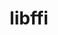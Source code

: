 ---
title: "libffi"
layout: cache
categories: [package, develop-2024-06-09]
meta: {"versions": ["3.4.4", "3.4.6"], "compilers": ["apple-clang@=15.0.0", "cce@=15.0.1", "gcc@=10.2.1", "gcc@=10.3.0", "gcc@=11.1.0", "gcc@=11.4.0", "gcc@=12.3.0", "gcc@=7.3.1", "gcc@=7.5.0", "gcc@=9.4.0", "oneapi@=2023.2.0", "oneapi@=2024.0.0"], "oss": ["amzn2", "centos7", "rhel8", "sle_hpc15", "ubuntu18.04", "ubuntu20.04", "ubuntu22.04", "ventura"], "platforms": ["darwin", "linux"], "targets": ["aarch64", "neoverse_n1", "neoverse_v1", "neoverse_v2", "ppc64le", "x86_64_v3", "x86_64_v4", "zen4"], "stacks": ["aws-isc", "aws-isc-aarch64", "aws-pcluster-neoverse_v1", "aws-pcluster-x86_64_v4", "build_systems", "data-vis-sdk", "developer-tools", "developer-tools-manylinux2014", "e4s", "e4s-cray-rhel", "e4s-cray-sles", "e4s-neoverse-v2", "e4s-neoverse_v1", "e4s-oneapi", "e4s-power", "e4s-rocm-external", "ml-darwin-aarch64-mps", "ml-linux-x86_64-cpu", "ml-linux-x86_64-cuda", "radiuss", "radiuss-aws", "radiuss-aws-aarch64", "root", "tutorial"], "num_specs": 22, "num_specs_by_stack": {"e4s-neoverse-v2": 1, "root": 22, "e4s-neoverse_v1": 1, "e4s-power": 1, "e4s": 1, "ml-linux-x86_64-cpu": 1, "e4s-rocm-external": 1, "ml-linux-x86_64-cuda": 1, "tutorial": 2, "radiuss": 1, "developer-tools": 1, "build_systems": 1, "e4s-oneapi": 1, "radiuss-aws-aarch64": 2, "aws-isc-aarch64": 2, "aws-isc": 1, "radiuss-aws": 1, "e4s-cray-rhel": 1, "aws-pcluster-neoverse_v1": 2, "ml-darwin-aarch64-mps": 1, "data-vis-sdk": 1, "developer-tools-manylinux2014": 1, "e4s-cray-sles": 1, "aws-pcluster-x86_64_v4": 4}}
spec_details: [{"hash": "2rjanu42vcej5zqq3ltodwdghk62ec4w", "compiler": "gcc@=11.4.0", "versions": ["3.4.4"], "os": "ubuntu22.04", "platform": "linux", "target": "neoverse_v2", "variants": ["build_system=autotools", "patches=070b1f3"], "stacks": ["e4s-neoverse-v2", "root"], "size": "-", "tarball": "https://binaries.spack.io/releases/develop-2024-06-09/build_cache/linux-ubuntu22.04-neoverse_v2/gcc-11.4.0/libffi-3.4.4/linux-ubuntu22.04-neoverse_v2-gcc-11.4.0-libffi-3.4.4-2rjanu42vcej5zqq3ltodwdghk62ec4w.spack"}, {"hash": "lnbzoyxgamtssu3zj2iy66deyvl6fjsr", "compiler": "gcc@=11.4.0", "versions": ["3.4.4"], "os": "ubuntu22.04", "platform": "linux", "target": "neoverse_v1", "variants": ["build_system=autotools", "patches=070b1f3"], "stacks": ["e4s-neoverse_v1", "root"], "size": "-", "tarball": "https://binaries.spack.io/releases/develop-2024-06-09/build_cache/linux-ubuntu22.04-neoverse_v1/gcc-11.4.0/libffi-3.4.4/linux-ubuntu22.04-neoverse_v1-gcc-11.4.0-libffi-3.4.4-lnbzoyxgamtssu3zj2iy66deyvl6fjsr.spack"}, {"hash": "burkb7ebxibkgd4pphtx5ko5gknakxg6", "compiler": "gcc@=9.4.0", "versions": ["3.4.4"], "os": "ubuntu20.04", "platform": "linux", "target": "ppc64le", "variants": ["build_system=autotools", "patches=070b1f3"], "stacks": ["root", "e4s-power"], "size": "-", "tarball": "https://binaries.spack.io/releases/develop-2024-06-09/build_cache/linux-ubuntu20.04-ppc64le/gcc-9.4.0/libffi-3.4.4/linux-ubuntu20.04-ppc64le-gcc-9.4.0-libffi-3.4.4-burkb7ebxibkgd4pphtx5ko5gknakxg6.spack"}, {"hash": "or3jgcyctbnhvoacffwvhf6fo5zprcdk", "compiler": "gcc@=11.4.0", "versions": ["3.4.4"], "os": "ubuntu22.04", "platform": "linux", "target": "x86_64_v3", "variants": ["build_system=autotools", "patches=070b1f3"], "stacks": ["root", "e4s"], "size": "-", "tarball": "https://binaries.spack.io/releases/develop-2024-06-09/build_cache/linux-ubuntu22.04-x86_64_v3/gcc-11.4.0/libffi-3.4.4/linux-ubuntu22.04-x86_64_v3-gcc-11.4.0-libffi-3.4.4-or3jgcyctbnhvoacffwvhf6fo5zprcdk.spack"}, {"hash": "ounz353offs4vbiqsijudrosswwj6cjx", "compiler": "gcc@=11.4.0", "versions": ["3.4.6"], "os": "ubuntu22.04", "platform": "linux", "target": "x86_64_v3", "variants": ["build_system=autotools"], "stacks": ["ml-linux-x86_64-cpu", "e4s-rocm-external", "ml-linux-x86_64-cuda", "tutorial", "root"], "size": "-", "tarball": "https://binaries.spack.io/releases/develop-2024-06-09/build_cache/linux-ubuntu22.04-x86_64_v3/gcc-11.4.0/libffi-3.4.6/linux-ubuntu22.04-x86_64_v3-gcc-11.4.0-libffi-3.4.6-ounz353offs4vbiqsijudrosswwj6cjx.spack"}, {"hash": "pabdliaqlqxdnvsmbxkahsy3ovsnzwje", "compiler": "gcc@=7.5.0", "versions": ["3.4.6"], "os": "ubuntu18.04", "platform": "linux", "target": "x86_64_v3", "variants": ["build_system=autotools"], "stacks": ["radiuss", "developer-tools", "root", "build_systems"], "size": "-", "tarball": "https://binaries.spack.io/releases/develop-2024-06-09/build_cache/linux-ubuntu18.04-x86_64_v3/gcc-7.5.0/libffi-3.4.6/linux-ubuntu18.04-x86_64_v3-gcc-7.5.0-libffi-3.4.6-pabdliaqlqxdnvsmbxkahsy3ovsnzwje.spack"}, {"hash": "yu3nn4ng66dcxpfqxjar2zsohr4up3zg", "compiler": "oneapi@=2024.0.0", "versions": ["3.4.6"], "os": "ubuntu22.04", "platform": "linux", "target": "x86_64_v3", "variants": ["build_system=autotools"], "stacks": ["e4s-oneapi", "root"], "size": "-", "tarball": "https://binaries.spack.io/releases/develop-2024-06-09/build_cache/linux-ubuntu22.04-x86_64_v3/oneapi-2024.0.0/libffi-3.4.6/linux-ubuntu22.04-x86_64_v3-oneapi-2024.0.0-libffi-3.4.6-yu3nn4ng66dcxpfqxjar2zsohr4up3zg.spack"}, {"hash": "a7jb3hrjwxou7smep23qmpyxc56cpt6i", "compiler": "gcc@=7.3.1", "versions": ["3.4.6"], "os": "amzn2", "platform": "linux", "target": "neoverse_n1", "variants": ["build_system=autotools"], "stacks": ["radiuss-aws-aarch64", "aws-isc-aarch64", "root"], "size": "-", "tarball": "https://binaries.spack.io/releases/develop-2024-06-09/build_cache/linux-amzn2-neoverse_n1/gcc-7.3.1/libffi-3.4.6/linux-amzn2-neoverse_n1-gcc-7.3.1-libffi-3.4.6-a7jb3hrjwxou7smep23qmpyxc56cpt6i.spack"}, {"hash": "kzru3ivw64zoault2judkeup2kknljum", "compiler": "gcc@=7.3.1", "versions": ["3.4.6"], "os": "amzn2", "platform": "linux", "target": "x86_64_v3", "variants": ["build_system=autotools"], "stacks": ["aws-isc", "root", "radiuss-aws"], "size": "-", "tarball": "https://binaries.spack.io/releases/develop-2024-06-09/build_cache/linux-amzn2-x86_64_v3/gcc-7.3.1/libffi-3.4.6/linux-amzn2-x86_64_v3-gcc-7.3.1-libffi-3.4.6-kzru3ivw64zoault2judkeup2kknljum.spack"}, {"hash": "wyxxqymrrk4bf3hyidkhziplw25rkad2", "compiler": "gcc@=7.3.1", "versions": ["3.4.6"], "os": "amzn2", "platform": "linux", "target": "aarch64", "variants": ["build_system=autotools"], "stacks": ["radiuss-aws-aarch64", "aws-isc-aarch64", "root"], "size": "-", "tarball": "https://binaries.spack.io/releases/develop-2024-06-09/build_cache/linux-amzn2-aarch64/gcc-7.3.1/libffi-3.4.6/linux-amzn2-aarch64-gcc-7.3.1-libffi-3.4.6-wyxxqymrrk4bf3hyidkhziplw25rkad2.spack"}, {"hash": "dm6rc4khdnjsne2voqnr7trndze7o7oi", "compiler": "cce@=15.0.1", "versions": ["3.4.6"], "os": "rhel8", "platform": "linux", "target": "zen4", "variants": ["build_system=autotools"], "stacks": ["e4s-cray-rhel", "root"], "size": "-", "tarball": "https://binaries.spack.io/releases/develop-2024-06-09/build_cache/linux-rhel8-zen4/cce-15.0.1/libffi-3.4.6/linux-rhel8-zen4-cce-15.0.1-libffi-3.4.6-dm6rc4khdnjsne2voqnr7trndze7o7oi.spack"}, {"hash": "r3zob6nhofmktygpqhke5dvo5fwpdzuu", "compiler": "gcc@=12.3.0", "versions": ["3.4.6"], "os": "amzn2", "platform": "linux", "target": "neoverse_n1", "variants": ["build_system=autotools"], "stacks": ["root", "aws-pcluster-neoverse_v1"], "size": "-", "tarball": "https://binaries.spack.io/releases/develop-2024-06-09/build_cache/linux-amzn2-neoverse_n1/gcc-12.3.0/libffi-3.4.6/linux-amzn2-neoverse_n1-gcc-12.3.0-libffi-3.4.6-r3zob6nhofmktygpqhke5dvo5fwpdzuu.spack"}, {"hash": "ujrge3i7ua3wfarv74ujbpolup2kf5j7", "compiler": "apple-clang@=15.0.0", "versions": ["3.4.6"], "os": "ventura", "platform": "darwin", "target": "aarch64", "variants": ["build_system=autotools"], "stacks": ["ml-darwin-aarch64-mps", "root"], "size": "-", "tarball": "https://binaries.spack.io/releases/develop-2024-06-09/build_cache/darwin-ventura-aarch64/apple-clang-15.0.0/libffi-3.4.6/darwin-ventura-aarch64-apple-clang-15.0.0-libffi-3.4.6-ujrge3i7ua3wfarv74ujbpolup2kf5j7.spack"}, {"hash": "xvex5hhzxlcjdug6dcgovg4mmlwavb7n", "compiler": "gcc@=11.1.0", "versions": ["3.4.6"], "os": "ubuntu20.04", "platform": "linux", "target": "x86_64_v3", "variants": ["build_system=autotools"], "stacks": ["data-vis-sdk", "root"], "size": "-", "tarball": "https://binaries.spack.io/releases/develop-2024-06-09/build_cache/linux-ubuntu20.04-x86_64_v3/gcc-11.1.0/libffi-3.4.6/linux-ubuntu20.04-x86_64_v3-gcc-11.1.0-libffi-3.4.6-xvex5hhzxlcjdug6dcgovg4mmlwavb7n.spack"}, {"hash": "b64dq5wqvfb6vaapqa3lsswldgtpw2xu", "compiler": "gcc@=10.2.1", "versions": ["3.4.6"], "os": "centos7", "platform": "linux", "target": "x86_64_v3", "variants": ["build_system=autotools"], "stacks": ["developer-tools-manylinux2014", "root"], "size": "-", "tarball": "https://binaries.spack.io/releases/develop-2024-06-09/build_cache/linux-centos7-x86_64_v3/gcc-10.2.1/libffi-3.4.6/linux-centos7-x86_64_v3-gcc-10.2.1-libffi-3.4.6-b64dq5wqvfb6vaapqa3lsswldgtpw2xu.spack"}, {"hash": "ykt2azg5p3ywm65erk4pmv3wlc56qz3v", "compiler": "gcc@=10.3.0", "versions": ["3.4.6"], "os": "sle_hpc15", "platform": "linux", "target": "x86_64_v4", "variants": ["build_system=autotools"], "stacks": ["e4s-cray-sles", "root"], "size": "-", "tarball": "https://binaries.spack.io/releases/develop-2024-06-09/build_cache/linux-sle_hpc15-x86_64_v4/gcc-10.3.0/libffi-3.4.6/linux-sle_hpc15-x86_64_v4-gcc-10.3.0-libffi-3.4.6-ykt2azg5p3ywm65erk4pmv3wlc56qz3v.spack"}, {"hash": "qdlousr5iqroxjhdgm64t24lkgxco67g", "compiler": "gcc@=12.3.0", "versions": ["3.4.6"], "os": "ubuntu22.04", "platform": "linux", "target": "x86_64_v3", "variants": ["build_system=autotools"], "stacks": ["root", "tutorial"], "size": "-", "tarball": "https://binaries.spack.io/releases/develop-2024-06-09/build_cache/linux-ubuntu22.04-x86_64_v3/gcc-12.3.0/libffi-3.4.6/linux-ubuntu22.04-x86_64_v3-gcc-12.3.0-libffi-3.4.6-qdlousr5iqroxjhdgm64t24lkgxco67g.spack"}, {"hash": "oglrk23uplam5dpbth7zm6rbhewcdjoh", "compiler": "gcc@=12.3.0", "versions": ["3.4.6"], "os": "amzn2", "platform": "linux", "target": "neoverse_v1", "variants": ["build_system=autotools"], "stacks": ["root", "aws-pcluster-neoverse_v1"], "size": "-", "tarball": "https://binaries.spack.io/releases/develop-2024-06-09/build_cache/linux-amzn2-neoverse_v1/gcc-12.3.0/libffi-3.4.6/linux-amzn2-neoverse_v1-gcc-12.3.0-libffi-3.4.6-oglrk23uplam5dpbth7zm6rbhewcdjoh.spack"}, {"hash": "xpk3wjeo3jgzxbjam44rlnnyp6b3ggx7", "compiler": "oneapi@=2023.2.0", "versions": ["3.4.6"], "os": "amzn2", "platform": "linux", "target": "x86_64_v3", "variants": ["build_system=autotools"], "stacks": ["aws-pcluster-x86_64_v4", "root"], "size": "-", "tarball": "https://binaries.spack.io/releases/develop-2024-06-09/build_cache/linux-amzn2-x86_64_v3/oneapi-2023.2.0/libffi-3.4.6/linux-amzn2-x86_64_v3-oneapi-2023.2.0-libffi-3.4.6-xpk3wjeo3jgzxbjam44rlnnyp6b3ggx7.spack"}, {"hash": "pzfegngjeujjlyitajwwlirzdyekepfc", "compiler": "oneapi@=2023.2.0", "versions": ["3.4.6"], "os": "amzn2", "platform": "linux", "target": "x86_64_v4", "variants": ["build_system=autotools"], "stacks": ["aws-pcluster-x86_64_v4", "root"], "size": "-", "tarball": "https://binaries.spack.io/releases/develop-2024-06-09/build_cache/linux-amzn2-x86_64_v4/oneapi-2023.2.0/libffi-3.4.6/linux-amzn2-x86_64_v4-oneapi-2023.2.0-libffi-3.4.6-pzfegngjeujjlyitajwwlirzdyekepfc.spack"}, {"hash": "oxxeanr5uq7bwmbibznqt4n5z4ynb6zr", "compiler": "gcc@=12.3.0", "versions": ["3.4.6"], "os": "amzn2", "platform": "linux", "target": "x86_64_v3", "variants": ["build_system=autotools"], "stacks": ["aws-pcluster-x86_64_v4", "root"], "size": "-", "tarball": "https://binaries.spack.io/releases/develop-2024-06-09/build_cache/linux-amzn2-x86_64_v3/gcc-12.3.0/libffi-3.4.6/linux-amzn2-x86_64_v3-gcc-12.3.0-libffi-3.4.6-oxxeanr5uq7bwmbibznqt4n5z4ynb6zr.spack"}, {"hash": "vplmuvmwgtellxwnyccjggesxvh3ihwy", "compiler": "gcc@=12.3.0", "versions": ["3.4.6"], "os": "amzn2", "platform": "linux", "target": "x86_64_v4", "variants": ["build_system=autotools"], "stacks": ["aws-pcluster-x86_64_v4", "root"], "size": "-", "tarball": "https://binaries.spack.io/releases/develop-2024-06-09/build_cache/linux-amzn2-x86_64_v4/gcc-12.3.0/libffi-3.4.6/linux-amzn2-x86_64_v4-gcc-12.3.0-libffi-3.4.6-vplmuvmwgtellxwnyccjggesxvh3ihwy.spack"}]
---